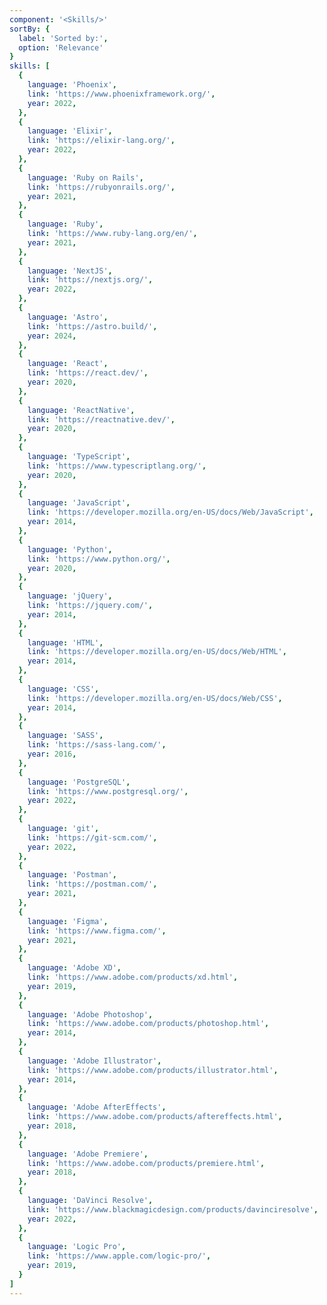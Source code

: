 ```yaml
---
component: '<Skills/>'
sortBy: {
  label: 'Sorted by:',
  option: 'Relevance'
}
skills: [
  {
    language: 'Phoenix',
    link: 'https://www.phoenixframework.org/',
    year: 2022,
  },
  {
    language: 'Elixir',
    link: 'https://elixir-lang.org/',
    year: 2022,
  },
  {
    language: 'Ruby on Rails',
    link: 'https://rubyonrails.org/',
    year: 2021,
  },
  {
    language: 'Ruby',
    link: 'https://www.ruby-lang.org/en/',
    year: 2021,
  },
  {
    language: 'NextJS',
    link: 'https://nextjs.org/',
    year: 2022,
  },
  {
    language: 'Astro',
    link: 'https://astro.build/',
    year: 2024,
  },
  {
    language: 'React',
    link: 'https://react.dev/',
    year: 2020,
  },
  {
    language: 'ReactNative',
    link: 'https://reactnative.dev/',
    year: 2020,
  },
  {
    language: 'TypeScript',
    link: 'https://www.typescriptlang.org/',
    year: 2020,
  },
  {
    language: 'JavaScript',
    link: 'https://developer.mozilla.org/en-US/docs/Web/JavaScript',
    year: 2014,
  },
  {
    language: 'Python',
    link: 'https://www.python.org/',
    year: 2020,
  },
  {
    language: 'jQuery',
    link: 'https://jquery.com/',
    year: 2014,
  },
  {
    language: 'HTML',
    link: 'https://developer.mozilla.org/en-US/docs/Web/HTML',
    year: 2014,
  },
  {
    language: 'CSS',
    link: 'https://developer.mozilla.org/en-US/docs/Web/CSS',
    year: 2014,
  },
  {
    language: 'SASS',
    link: 'https://sass-lang.com/',
    year: 2016,
  },
  {
    language: 'PostgreSQL',
    link: 'https://www.postgresql.org/',
    year: 2022,
  },
  {
    language: 'git',
    link: 'https://git-scm.com/',
    year: 2022,
  },
  {
    language: 'Postman',
    link: 'https://postman.com/',
    year: 2021,
  },
  {
    language: 'Figma',
    link: 'https://www.figma.com/',
    year: 2021,
  },
  {
    language: 'Adobe XD',
    link: 'https://www.adobe.com/products/xd.html',
    year: 2019,
  },
  {
    language: 'Adobe Photoshop',
    link: 'https://www.adobe.com/products/photoshop.html',
    year: 2014,
  },
  {
    language: 'Adobe Illustrator',
    link: 'https://www.adobe.com/products/illustrator.html',
    year: 2014,
  },
  {
    language: 'Adobe AfterEffects',
    link: 'https://www.adobe.com/products/aftereffects.html',
    year: 2018,
  },
  {
    language: 'Adobe Premiere',
    link: 'https://www.adobe.com/products/premiere.html',
    year: 2018,
  },
  {
    language: 'DaVinci Resolve',
    link: 'https://www.blackmagicdesign.com/products/davinciresolve',
    year: 2022,
  },
  {
    language: 'Logic Pro',
    link: 'https://www.apple.com/logic-pro/',
    year: 2019,
  }
]
---
```

